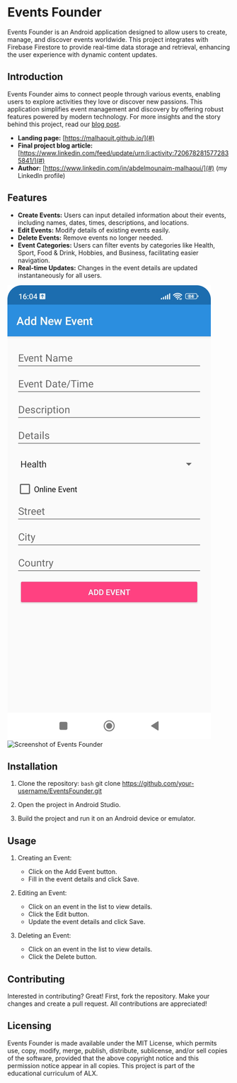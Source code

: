 # Events Founder

Events Founder is an Android application designed to allow users to create, manage, and discover events worldwide. This project integrates with Firebase Firestore to provide real-time data storage and retrieval, enhancing the user experience with dynamic content updates.

## Introduction

Events Founder aims to connect people through various events, enabling users to explore activities they love or discover new passions. This application simplifies event management and discovery by offering robust features powered by modern technology. For more insights and the story behind this project, read our [blog post](#).

- **Landing page:** [https://malhaouit.github.io/](#)
- **Final project blog article:** [https://www.linkedin.com/feed/update/urn:li:activity:7206782815772835841/](#)
- **Author:** [https://www.linkedin.com/in/abdelmounaim-malhaoui/](#) (my LinkedIn profile)

## Features

- **Create Events:** Users can input detailed information about their events, including names, dates, times, descriptions, and locations.
- **Edit Events:** Modify details of existing events easily.
- **Delete Events:** Remove events no longer needed.
- **Event Categories:** Users can filter events by categories like Health, Sport, Food & Drink, Hobbies, and Business, facilitating easier navigation.
- **Real-time Updates:** Changes in the event details are updated instantaneously for all users.

![Screenshot of Events Founder](screenshots/event-creation.jpg)
![Screenshot of Events Founder](screenshots/event-details.png)


## Installation

1. Clone the repository:
   ```bash```
   git clone https://github.com/your-username/EventsFounder.git

2. Open the project in Android Studio.

3. Build the project and run it on an Android device or emulator.  

## Usage  

1. Creating an Event:

	- Click on the Add Event button.  
	- Fill in the event details and click Save.

2. Editing an Event:

	- Click on an event in the list to view details.  
	- Click the Edit button.  
	- Update the event details and click Save.   

3. Deleting an Event:

	- Click on an event in the list to view details.  
	- Click the Delete button.

## Contributing

Interested in contributing? Great! First, fork the repository. Make your changes and create a pull request. All contributions are appreciated!  

## Licensing

Events Founder is made available under the MIT License, which permits use, copy, modify, merge, publish, distribute, sublicense, and/or sell copies of the software, provided that the above copyright notice and this permission notice appear in all copies. This project is part of the educational curriculum of ALX.
